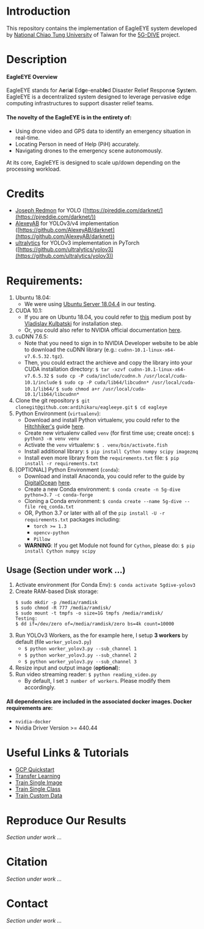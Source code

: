 # Introduction

This repository contains the implementation of EagleEYE system developed by [National Chiao Tung University](https://www.nctu.edu.tw/en) of Taiwan for the [5G-DIVE](https://5g-dive.eu/) project.

# Description

#### EagleEYE Overview
EagleEYE stands for A**e**ri**a**l Ed**g**e-enab**le**d Disaster Relief Respons**e** S**y**st**e**m. EagleEYE is a decentralized system designed to leverage pervasive edge computing infrastructures to support disaster relief teams.

#### The novelty of the EagleEYE is in the entirety of:
 - Using drone video and GPS data to identify an emergency situation in real-time.
 - Locating Person in need of Help (PiH) accurately.
 - Navigating drones to the emergency scene autonomously.

At its core, EagleEYE is designed to scale up/down depending on the processing workload.

# Credits

 - [Joseph Redmon](https://pjreddie.com/) for YOLO ([https://pjreddie.com/darknet/](https://pjreddie.com/darknet/))
 - [AlexeyAB](https://github.com/AlexeyAB) for YOLOv3/v4 implementation ([https://github.com/AlexeyAB/darknet](https://github.com/AlexeyAB/darknet))
 - [ultralytics](https://github.com/ultralytics) for YOLOv3 implementation in PyTorch ([https://github.com/ultralytics/yolov3](https://github.com/ultralytics/yolov3))

# Requirements:
1. Ubuntu 18.04:
	- We were using [Ubuntu Server 18.04.4](http://cdimage.ubuntu.com/releases/18.04.4/release/ubuntu-18.04.4-server-amd64.list) in our testing.
2. CUDA 10.1:
	- If you are on Ubuntu 18.04, you could refer to [this](https://medium.com/@exesse/cuda-10-1-installation-on-ubuntu-18-04-lts-d04f89287130) medium post by [Vladislav Kulbatski](https://medium.com/@exesse?source=post_page-----d04f89287130----------------------) for installation step.
	- Or, you could also refer to NVIDIA official documentation [here](https://docs.nvidia.com/cuda/archive/10.1/).
3. cuDNN 7.6.5:
	- Note that you need to sign in to NVIDIA Developer website to be able to download the cuDNN library (e.g.: `cudnn-10.1-linux-x64-v7.6.5.32.tgz`).
	- Then, you could extract the archieve and copy the library into your CUDA installation directory:
	`$ tar -xzvf cudnn-10.1-linux-x64-v7.6.5.32`
	`$ sudo cp -P cuda/include/cudnn.h /usr/local/cuda-10.1/include`
    `$ sudo cp -P cuda/lib64/libcudnn* /usr/local/cuda-10.1/lib64/`
    `$ sudo chmod a+r /usr/local/cuda-10.1/lib64/libcudnn*`
4. Clone the git repository
    `$ git clonegit@github.com:ardihikaru/eagleeye.git`
    `$ cd eagleye`
5. Python Environment (`virtualenv`):
    - Download and install Python virtualenv, you could refer to the [Hitchhiker's](https://docs.python-guide.org/) guide [here](https://docs.python-guide.org/dev/virtualenvs/).
    - Create new virtualenv called `venv` (for first time use; create once):
    `$ python3 -m venv venv`
    - Activate the `venv` virtualenv:
    `$ . venv/bin/activate.fish`
    - Install additional library:
    `$ pip install Cython numpy scipy imagezmq`
    - Install even more library from the `requirements.txt` file:
    `$ pip install -r requirements.txt`
6. [OPTIONAL] Python Environment (`conda`):
    - Download and install Anaconda, you could refer to the guide by [DigitalOcean](https://www.digitalocean.com/) [here](https://www.digitalocean.com/community/tutorials/how-to-install-anaconda-on-ubuntu-18-04-quickstart).
    - Create a new Conda environment: 
    `$ conda create -n 5g-dive python=3.7 -c conda-forge`
    - Cloning a Conda environment:
    `$ conda create --name 5g-dive --file req_conda.txt`
    - OR, Python 3.7 or later with all of the 
        `pip install -U -r requirements.txt` packages including:
        - `torch >= 1.3`
        - `opencv-python`
        - `Pillow`
    - **WARNING**: If you get Module not found for `Cython`, please do:
        `$ pip install Cython numpy scipy`

## Usage (Section under work ...)
1. Activate environment (for Conda Env): `$ conda activate 5gdive-yolov3`
2. Create RAM-based Disk storage:
    ```
    $ sudo mkdir -p /media/ramdisk 
    $ sudo chmod -R 777 /media/ramdisk/
    $ sudo mount -t tmpfs -o size=1G tmpfs /media/ramdisk/
    Testing:
    $ dd if=/dev/zero of=/media/ramdisk/zero bs=4k count=10000  
    ```
3. Run YOLOv3 Workers, as the for example here, I setup **3 workers** by default (file `worker_yolov3.py`)
    - `$ python worker_yolov3.py --sub_channel 1`
    - `$ python worker_yolov3.py --sub_channel 2`
    - `$ python worker_yolov3.py --sub_channel 3`
4. Resize input and output image (**optional**):
5. Run video streaming reader: `$ python reading_video.py`
    - By default, I set `3 number of workers`. Please modify them accordingly.

#### All dependencies are included in the associated docker images. Docker requirements are: 
- `nvidia-docker`
- Nvidia Driver Version >= 440.44

# Useful Links & Tutorials

* [GCP Quickstart](https://github.com/ultralytics/yolov3/wiki/GCP-Quickstart)
* [Transfer Learning](https://github.com/ultralytics/yolov3/wiki/Example:-Transfer-Learning)
* [Train Single Image](https://github.com/ultralytics/yolov3/wiki/Example:-Train-Single-Image)
* [Train Single Class](https://github.com/ultralytics/yolov3/wiki/Example:-Train-Single-Class)
* [Train Custom Data](https://github.com/ultralytics/yolov3/wiki/Train-Custom-Data)


# Reproduce Our Results

*Section under work ...*

# Citation

*Section under work ...*

# Contact

*Section under work ...*
